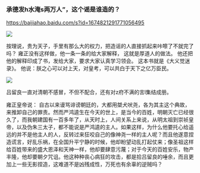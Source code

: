 ### 承德发h水淹s两万人”，这个谣是谁造的？
https://baijiahao.baidu.com/s?id=1674821291771056495

<img src="https://pics5.baidu.com/feed/314e251f95cad1c8769196c313b27a0ec83d51bb.jpeg?token=d794b284f46b4983278f2b698002f463">

按理说，贵为天子，手里有那么大的权力，把造谣的人直接抓起来咔嚓了不就完了吗？
雍正没有这样做，他一条一条的给大家解释，
这就是厚道人的做法。
他还把他的解释印成了书，发给大家，要求大家认真学习领会。
这本书就是《大义觉迷录》。
他说：朕之心可以对上天，对皇考，可以共白于天下之亿万臣民。

<img src="https://pics4.baidu.com/feed/f603918fa0ec08fa0e676e593562206a54fbda78.jpeg?token=2ba50427e1f6c63704390404ab00afd1">

吕留良一直对清朝不感冒，不但不配合，还有对z府不满的言l集结成册。

雍正皇帝说：
自古以来谩骂诽谤朝廷的，大都用桀犬吠尧，各为其主这个典故，来推卸自己的罪责。然而严鸿逵生在今天的世上，是当今的百姓，明朝灭亡已经很久了，而我朝建国有一百多年了，从天时上，人间关系上来说，从明太祖到崇祯皇帝，以及伪朱三太子，都不能说是严鸿逵的主人。如果这样，为什么他要托心给遥远的并不是他主人的人，反转过来狂咬自己的像神尧一样的主人呢？而且他遂意捏造谎言，好乱乐祸，在全国升平宁静的时候，他却盼望动乱打起仗来；像圣祖这样给百姓带来的盛大恩泽和天神一样，他却要肆意污蔑；对于今天的百姓安乐，物产丰隆，他却要朝夕咒诅。他这种种丧心病狂的攻击，都是拾吕留良的唾余，而且更加上一些无影捏造，这难道不是凶残成性，万死也有余辜的逆贼吗？
